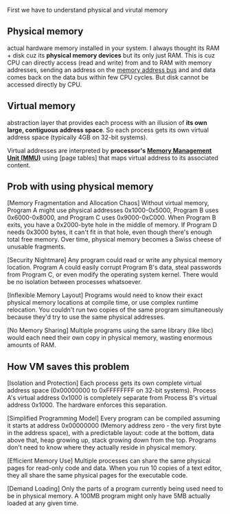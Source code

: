 First we have to understand physical and virutal memory

## Physical memory
actual hardware memory installed in your system. I always thought its RAM + disk cuz its **physical memory devices** but its only
just RAM. This is cuz CPU can directly access (read and write) from and to RAM with memory addresses, sending an address on the [memory address bus](https://github.com/brian6484/CSKnowledge/blob/main/Operating%20System/Linux/Memory/Memory%20Bus.md) and 
and data comes back on the data bus within few CPU cycles. But disk cannot be accessed directly by CPU.

## Virtual memory
abstraction layer that provides each process with an illusion of **its own large, contiguous address space**. So each process gets its own 
virtual address space (typically 4GB on 32-bit systems).

Virtual addresses are interpreted by **processor's [Memory Management Unit (MMU)](https://github.com/brian6484/CSKnowledge/blob/main/Operating%20System/Linux/Memory%20Management%20Unit%20(MMU).md)** using [page tables] that maps virtual address to its associated content.

## Prob with using physical memory
[Memory Fragmentation and Allocation Chaos]
Without virtual memory, Program A might use physical addresses 0x1000-0x5000, Program B uses 0x6000-0x8000, and Program C uses 0x9000-0xC000. When Program B exits, you have a 0x2000-byte hole in the middle of memory. If Program D needs 0x3000 bytes, it can't fit in that hole, even though there's enough total free memory. Over time, physical memory becomes a Swiss cheese of unusable fragments.

[Security Nightmare]
Any program could read or write any physical memory location. Program A could easily corrupt Program B's data, steal passwords from Program C, or even modify the operating system kernel. There would be no isolation between processes whatsoever.

[Inflexible Memory Layout]
Programs would need to know their exact physical memory locations at compile time, or use complex runtime relocation. You couldn't run two copies of the same program simultaneously because they'd try to use the same physical addresses.

[No Memory Sharing]
Multiple programs using the same library (like libc) would each need their own copy in physical memory, wasting enormous amounts of RAM.

## How VM saves this problem
[Isolation and Protection]
Each process gets its own complete virtual address space (0x00000000 to 0xFFFFFFFF on 32-bit systems). Process A's virtual address 0x1000 is completely separate from Process B's virtual address 0x1000. The hardware enforces this separation.

[Simplified Programming Model]
Every program can be compiled assuming it starts at address 0x00000000 (Memory address zero - the very first byte in the address space), with a predictable layout: code at the bottom, data above that, heap growing up, stack growing down from the top. Programs don't need to know where they actually reside in physical memory.

[Efficient Memory Use]
Multiple processes can share the same physical pages for read-only code and data. When you run 10 copies of a text editor, they all share the same physical pages for the executable code.

[Demand Loading]
Only the parts of a program currently being used need to be in physical memory. A 100MB program might only have 5MB actually loaded at any given time.
